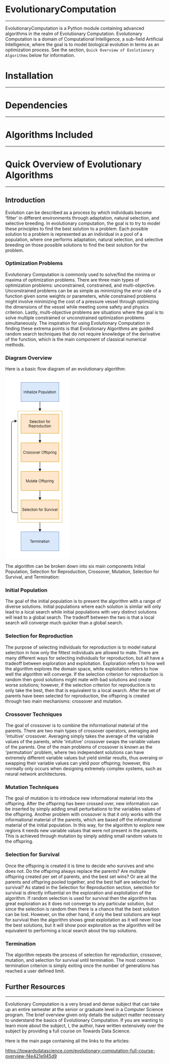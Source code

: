 # EvolutionaryComputation

--------------------------------
EvolutionaryComputation is a Python module containing advanced algorithms in the realm of Evolutionary Computation.
Evolutionary Computation is a domain of Computational Intelligence, a sub-field Artificial Intelligence,
where the goal is to model biological evolution in terms as an optimization process. See the section,
`Quick Overview of Evolutionary Algorithms` below for information. 

# Installation

--------------------------------
# Dependencies

--------------------------------
# Algorithms Included

--------------------------------
# Quick Overview of Evolutionary Algorithms

--------------------------------
## Introduction

Evolution can be described as a process by which individuals become ‘fitter’ in different environments through 
adaptation, natural selection, and selective breeding. In evolutionary computation, the goal is to try 
to model these principles to find the best solution to a problem. Each possible solution to a problem is represented as 
an individual in a pool of a population, where one performs adaptation, natural selection, and selective breeding on 
those possible solutions to find the best solution for the problem.

### Optimization Problems

Evolutionary Computation is commonly used to solve/find the minima or maxima of optimization problems. There are three
main types of optimization problems: unconstrained, constrained, and multi-objective. Unconstrained problems can be as 
simple as minimizing the error rate of a function given some weights or parameters, while constrained problems might involve
minimizing the cost of a pressure vessel through optimizing the dimensions of the vessel while meeting some safety and 
physics criterion. Lastly, multi-objective problems are situations where the goal is to solve multiple constrained or unconstrained
optimization problems simultaneously. The inspiration for using Evolutionary Computation in finding these extrema points
is that Evolutionary Algorithms are guided random search techniques that do not require knowledge of the derivative of the function,
which is the main component of classical numerical methods. 

### Diagram Overview

Here is a basic flow diagram of an evolutionary algorithm:

![Diagram Overview](EvolutionaryComputation.egg-info/img.png)

The algorithm can be broken down into six main components Initial Population, Selection for Reproduction, Crossover, Mutation,
Selection for Survival, and Termination:

### Initial Population

The goal of the initial population is to present the algorithm with a range of diverse solutions. Initial populations where 
each solution is similar will only lead to a local search while initial populations with very distinct solutions will lead 
to a global search. The tradeoff between the two is that a local search will converge much quicker than a global search. 

### Selection for Reproduction

The purpose of selecting individuals for reproduction is to model natural selection in how only the fittest individuals 
are allowed to mate. There are many different ways for selecting individuals for reproduction, but all have a tradeoff 
between exploration and exploitation. Exploration refers to how well the algorithm explores the domain space, while exploitation
refers to how well the algorithm will converge. If the selection criterion for reproduction is random then good solutions 
might mate with bad solutions and create worse solutions; however, if the selection criterion for reproduction is to only 
take the best, then that is equivalent to a local search. After the set of parents have been selected for reproduction, 
the offspring is created through two main mechanisms: crossover and mutation. 

### Crossover Techniques

The goal of crossover is to combine the informational material of the parents. There are two main types of crossover operators,
averaging and 'intuitive' crossover. Averaging simply takes the average of the variable values of the parents, while 'intuitive'
crossover swaps the variable values of the parents. One of the main problems of crossover is known as the 'permutation' problem,
where two independent solutions can have extremely different variable values but yield similar results, thus averaing or swapping
their variable values can yield poor offspring; however, this normally only occurs when designing extremely complex systems, 
such as neural network architectures.  

### Mutation Techniques

The goal of mutation is to introduce new informational material into the offspring. After the offspring has been crossed 
over, new information can be inserted by simply adding small perturbations to the variables values of the offspring. Another 
problem with crossover is that it only works with the informational material of the parents, which are based off the informational
material of the initial population. In this way, for the algorithm to explore new regions it needs new variable values that
were not present in the parents. This is achieved through mutation by simply adding small random values to the offspring. 

### Selection for Survival

Once the offspring is created it is time to decide who survives and who does not. Do the offspring always replace the parents?
Are multiple offspring created per set of parents, and the best set wins? Or are all the parents and offspring pooled together, and
the best half are selected for survival? As stated in the Selection for Reproduction section, selection for survival is 
directly influential on the exploration and exploitation of the algorithm. If random selection is used for survival then 
the algorithm has great exploration as it does not converge to any particular solution, but since the selection is random 
then there is a chance that the best solution can be lost. However, on the other hand, if only the best solutions are kept
for survival then the algorithm shows great exploitation as it will never lose the best solutions, but it will show poor 
exploration as the algorithm will be equivalent to performing a local search about the top solutions. 

### Termination

The algorithm repeats the process of selection for reproduction, crossover, mutation, and selection for survival until termination.
The most common termination criterion is simply exiting once the number of generations has reached a user defined limit. 


## Further Resources

--------------------------------
Evolutionary Computation is a very broad and dense subject that can take up an entire semester at the senior or graduate 
level in a Computer Science program. The brief overview given only details the subject matter necessary to understand the 
basics of Evolutionary Computation. If you are wanting to learn more about the subject, I, the author, have written extensively
over the subject by providing a full course on Towards Data Science.  

Here is the main page containing all the links to the articles:

https://towardsdatascience.com/evolutionary-computation-full-course-overview-f4e421e945d9
